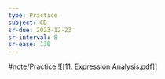 ```yaml
---
type: Practice
subject: CD
sr-due: 2023-12-23
sr-interval: 8
sr-ease: 130
---
```


#note/Practice 
![[11. Expression Analysis.pdf]]